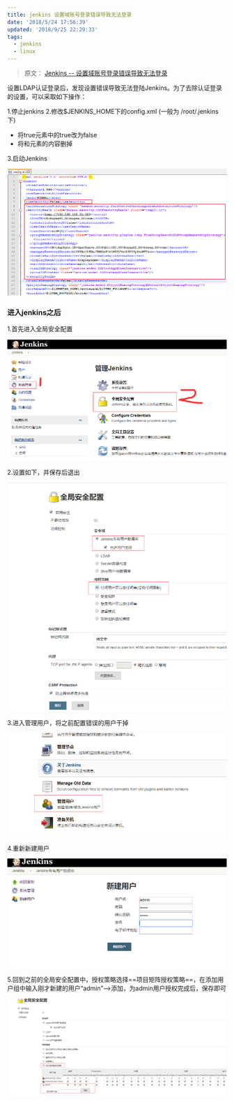 ```yaml
---
title: jenkins 设置域账号登录错误导致无法登录
date: '2018/5/24 17:56:39'
updated: '2018/9/25 22:29:33'
tags:
  - jenkins
  - linux
---
```

>原文： [Jenkins -- 设置域账号登录错误导致无法登录](https://blog.csdn.net/wudj810818/article/details/51426642)

设置LDAP认证登录后，发现设置错误导致无法登陆Jenkins。为了去除认证登录的设置，可以采取如下操作：

1.停止jenkins
2.修改$JENKINS_HOME下的config.xml (一般为 /root/.jenkins下)

<!-- more -->

- 将<useSecurity>true</useSecurity>元素中的true改为false
- 将<authorizationStrategy>和<securityRealm>元素的内容删掉

3.启动Jenkins

![](https://www.github.com/Bored-AnnoYing/pic/raw/master/markdownxiaoshujiang/2018-9-25/1537884480671.png)


### 进入jenkins之后

1.首先进入全局安全配置

![第一步](https://www.github.com/Bored-AnnoYing/pic/raw/master/markdownxiaoshujiang/2018-9-25/1537884579577.png)

2.设置如下，并保存后退出

![第二步](https://www.github.com/Bored-AnnoYing/pic/raw/master/markdownxiaoshujiang/2018-9-25/1537884528767.png)

3.进入管理用户，将之前配置错误的用户干掉

![第三步](https://www.github.com/Bored-AnnoYing/pic/raw/master/markdownxiaoshujiang/2018-9-25/1537884613371.png)

4.重新新建用户

![第四步](https://www.github.com/Bored-AnnoYing/pic/raw/master/markdownxiaoshujiang/2018-9-25/1537884643873.png)

5.回到之前的全局安全配置中，授权策略选择==项目矩阵授权策略==，在添加用户组中输入刚才新建的用户“admin”-->添加，为admin用户授权完成后，保存即可

![第五步](https://www.github.com/Bored-AnnoYing/pic/raw/master/markdownxiaoshujiang/2018-9-25/1537884655152.png)